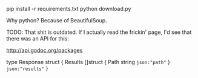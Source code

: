pip install -r requirements.txt
python download.py

Why python? Because of BeautifulSoup.

TODO: That shit is outdated. If I actually read the frickin' page, I'd see that there
was an API for this:

http://api.godoc.org/packages

type Response struct {
	Results []struct {
		Path string `json:"path"`
	} `json:"results"`
}
